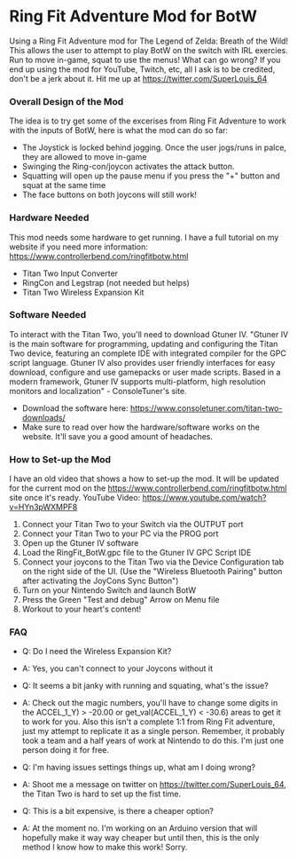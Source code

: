# Ring Fit Adventure Mod for BotW
Using a Ring Fit Adventure mod for The Legend of Zelda: Breath of the Wild! This allows the user to attempt to play BotW on the switch with IRL exercies. Run to move in-game, squat to use the menus! What can go wrong? If you end up using the mod for YouTube, Twitch, etc, all I ask is to be credited, don't be a jerk about it. Hit me up at <https://twitter.com/SuperLouis_64>

### Overall Design of the Mod

The idea is to try get some of the excerises from Ring Fit Adventure to work with the inputs of BotW, here is what the mod can do so far:
- The Joystick is locked behind jogging. Once the user jogs/runs in palce, they are allowed to move in-game
- Swinging the Ring-con/joycon activates the attack button.
- Squatting will open up the pause menu if you press the "+" button and squat at the same time
- The face buttons on both joycons will still work!

### Hardware Needed
This mod needs some hardware to get running. I have a full tutorial on my website if you need more information: <https://www.controllerbend.com/ringfitbotw.html>
- Titan Two Input Converter
- RingCon and Legstrap (not needed but helps)
- Titan Two Wireless Expansion Kit

### Software Needed
To interact with the Titan Two, you'll need to download Gtuner IV. "Gtuner IV is the main software for programming, updating and configuring the Titan Two device, featuring an complete IDE with integrated compiler for the GPC script language. Gtuner IV also provides user friendly interfaces for easy download, configure and use gamepacks or user made scripts. Based in a modern framework, Gtuner IV supports multi-platform, high resolution monitors and localization" - ConsoleTuner's site. 
- Download the software here: <https://www.consoletuner.com/titan-two-downloads/>
- Make sure to read over how the hardware/software works on the website. It'll save you a good amount of headaches.

### How to Set-up the Mod
I have an old video that shows a how to set-up the mod. It will be updated for the current mod on the <https://www.controllerbend.com/ringfitbotw.html> site once it's ready. YouTube Video: <https://www.youtube.com/watch?v=HYn3pWXMPF8>
1. Connect your Titan Two to your Switch via the OUTPUT port
2. Connect your Titan Two to your PC via the PROG port
3. Open up the Gtuner IV software
4. Load the RingFit_BotW.gpc file to the Gtuner IV GPC Script IDE
5. Connect your joycons to the Titan Two via the Device Configuration tab on the right side of the UI. (Use the "Wireless Bluetooth Pairing" button after activating the JoyCons Sync Button")
6. Turn on your Nintendo Switch and launch BotW
7. Press the Green "Test and debug" Arrow on Menu file
8. Workout to your heart's content!

### FAQ
- Q: Do I need the Wireless Expansion Kit?
- A: Yes, you can't connect to your Joycons without it

- Q: It seems a bit janky with running and squating, what's the issue?
- A: Check out the magic numbers, you'll have to change some digits in the ACCEL_1_Y) > -20.00 or get_val(ACCEL_1_Y) < -30.6) areas to get it to work for you. Also this isn't a complete 1:1 from Ring Fit adventure, just my attempt to replicate it as a single person. Remember, it probably took a team and a half years of work at Nintendo to do this. I'm just one person doing it for free.

- Q: I'm having issues settings things up, what am I doing wrong?
- A: Shoot me a message on twitter on <https://twitter.com/SuperLouis_64>, the Titan Two is hard to set up the fist time.

- Q: This is a bit expensive, is there a cheaper option?
- A: At the moment no. I'm working on an Arduino version that will hopefully make it way way cheaper but until then, this is the only method I know how to make this work! Sorry.
